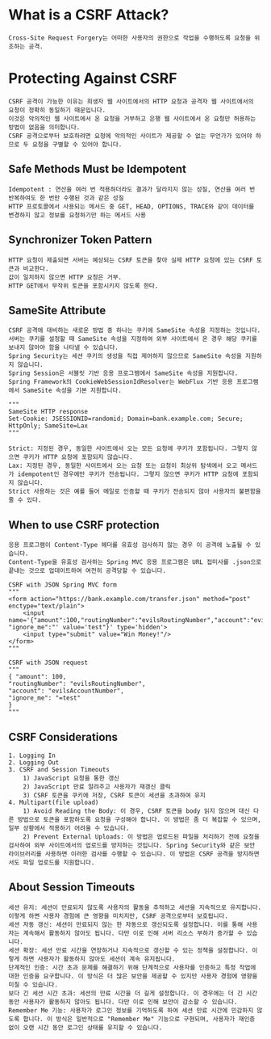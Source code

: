 # What is a CSRF Attack?
    Cross-Site Request Forgery는 어떠한 사용자의 권한으로 작업을 수행하도록 요청을 위조하는 공격.

# Protecting Against CSRF
    CSRF 공격이 가능한 이유는 희생자 웹 사이트에서의 HTTP 요청과 공격자 웹 사이트에서의 요청이 정확히 동일하기 때문입니다. 
    이것은 악의적인 웹 사이트에서 온 요청을 거부하고 은행 웹 사이트에서 온 요청만 허용하는 방법이 없음을 의미합니다. 
    CSRF 공격으로부터 보호하려면 요청에 악의적인 사이트가 제공할 수 없는 무언가가 있어야 하므로 두 요청을 구별할 수 있어야 합니다.

## Safe Methods Must be Idempotent
    Idempotent : 연산을 여러 번 적용하더라도 결과가 달라지지 않는 성질, 연산을 여러 번 반복하여도 한 번만 수행된 것과 같은 성질
    HTTP 프로토콜에서 사용되는 메서드 중 GET, HEAD, OPTIONS, TRACE와 같이 데이터를 변경하지 않고 정보를 요청하기만 하는 메서드 사용

## Synchronizer Token Pattern
    HTTP 요청이 제출되면 서버는 예상되는 CSRF 토큰을 찾아 실제 HTTP 요청에 있는 CSRF 토큰과 비교한다.
    값이 일치하지 않으면 HTTP 요청은 거부.
    HTTP GET에서 무작위 토큰을 포함시키지 않도록 한다.

## SameSite Attribute
    CSRF 공격에 대비하는 새로운 방법 중 하나는 쿠키에 SameSite 속성을 지정하는 것입니다. 
    서버는 쿠키를 설정할 때 SameSite 속성을 지정하여 외부 사이트에서 온 경우 해당 쿠키를 보내지 않아야 함을 나타낼 수 있습니다.
    Spring Security는 세션 쿠키의 생성을 직접 제어하지 않으므로 SameSite 속성을 지원하지 않습니다.
    Spring Session은 서블릿 기반 응용 프로그램에서 SameSite 속성을 지원합니다. 
    Spring Framework의 CookieWebSessionIdResolver는 WebFlux 기반 응용 프로그램에서 SameSite 속성을 기본 지원합니다.
    
    """
    SameSite HTTP response
    Set-Cookie: JSESSIONID=randomid; Domain=bank.example.com; Secure; HttpOnly; SameSite=Lax
    """
    
    Strict: 지정된 경우, 동일한 사이트에서 오는 모든 요청에 쿠키가 포함됩니다. 그렇지 않으면 쿠키가 HTTP 요청에 포함되지 않습니다.
    Lax: 지정된 경우, 동일한 사이트에서 오는 요청 또는 요청이 최상위 탐색에서 오고 메서드가 idempotent인 경우에만 쿠키가 전송됩니다. 그렇지 않으면 쿠키가 HTTP 요청에 포함되지 않습니다.
    Strict 사용하는 것은 예를 들어 메일로 인증할 때 쿠키가 전송되지 않아 사용자의 불편함을 줄 수 있다.


## When to use CSRF protection
    응용 프로그램이 Content-Type 헤더를 유효성 검사하지 않는 경우 이 공격에 노출될 수 있습니다. 
    Content-Type을 유효성 검사하는 Spring MVC 응용 프로그램은 URL 접미사를 .json으로 끝내는 것으로 업데이트하여 여전히 공격당할 수 있습니다.
    
    CSRF with JSON Spring MVC form
    """
    <form action="https://bank.example.com/transfer.json" method="post" enctype="text/plain">
        <input name='{"amount":100,"routingNumber":"evilsRoutingNumber","account":"evilsAccountNumber", "ignore_me":"' value='test"}' type='hidden'>
        <input type="submit" value="Win Money!"/>
    </form>
    """

    CSRF with JSON request
    """
    { "amount": 100,
    "routingNumber": "evilsRoutingNumber",
    "account": "evilsAccountNumber",
    "ignore_me": "=test"
    }
    """

## CSRF Considerations
    1. Logging In
    2. Logging Out
    3. CSRF and Session Timeouts
        1) JavaScript 요청을 통한 갱신
        2) JavaScript 만료 알려주고 사용자가 재갱신 클릭
        3) CSRF 토큰을 쿠키에 저장, CSRF 토큰이 세션을 초과하여 유지
    4. Multipart(file upload)
        1) Avoid Reading the Body: 이 경우, CSRF 토큰을 body 읽지 않으며 대신 다른 방법으로 토큰을 포함하도록 요청을 구성해야 합니다. 이 방법은 좀 더 복잡할 수 있으며, 일부 상황에서 적용하기 어려울 수 있습니다.
        2) Prevent External Uploads: 이 방법은 업로드된 파일을 처리하기 전에 요청을 검사하여 외부 사이트에서의 업로드를 방지하는 것입니다. Spring Security와 같은 보안 라이브러리를 사용하면 이러한 검사를 수행할 수 있습니다. 이 방법은 CSRF 공격을 방지하면서도 파일 업로드를 지원합니다.
    
## About Session Timeouts 
    세션 유지: 세션이 만료되지 않도록 사용자의 활동을 추적하고 세션을 지속적으로 유지합니다. 이렇게 하면 사용자 경험에 큰 영향을 미치지만, CSRF 공격으로부터 보호됩니다.
    세션 자동 갱신: 세션이 만료되지 않는 한 자동으로 갱신되도록 설정합니다. 이를 통해 사용자는 계속해서 활동하지 않아도 됩니다. 다만 이로 인해 서버 리소스 부하가 증가할 수 있습니다.
    세션 확장: 세션 만료 시간을 연장하거나 지속적으로 갱신할 수 있는 정책을 설정합니다. 이렇게 하면 사용자가 활동하지 않아도 세션이 계속 유지됩니다.
    단계적인 인증: 시간 초과 문제를 해결하기 위해 단계적으로 사용자를 인증하고 특정 작업에 대한 인증을 요구합니다. 이 방식은 더 많은 보안을 제공할 수 있지만 사용자 경험에 영향을 미칠 수 있습니다.
    보다 긴 세션 시간 초과: 세션의 만료 시간을 더 길게 설정합니다. 이 경우에는 더 긴 시간 동안 사용자가 활동하지 않아도 됩니다. 다만 이로 인해 보안이 감소할 수 있습니다.
    Remember Me 기능: 사용자가 로그인 정보를 기억하도록 하여 세션 만료 시간에 민감하지 않도록 합니다. 이 방식은 일반적으로 "Remember Me" 기능으로 구현되며, 사용자가 재인증 없이 오랜 시간 동안 로그인 상태를 유지할 수 있습니다.


    